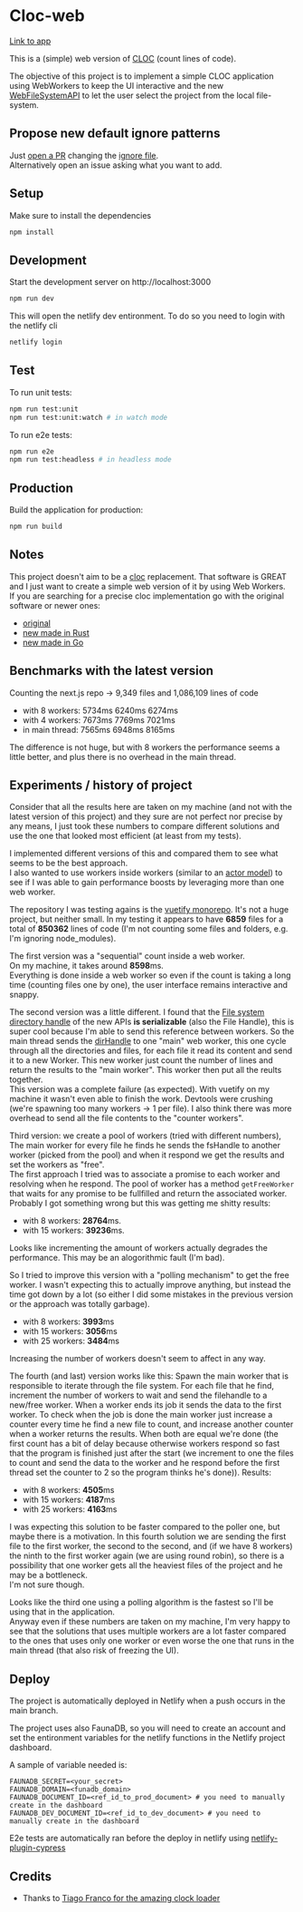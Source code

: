 # Cloc-web

[Link to app](https://cloc-web.netlify.app/)

This is a (simple) web version of [CLOC](https://en.wikipedia.org/wiki/Source_lines_of_code) (count lines of code).

The objective of this project is to implement a simple CLOC application using
WebWorkers to keep the UI interactive and the new
[WebFileSystemAPI](https://developer.mozilla.org/en-US/docs/Web/API/File_System_Access_API)
to let the user select the project from the local file-system.

## Propose new default ignore patterns

Just [open a PR](https://github.com/albertodeago/cloc-web/pulls) changing the [ignore file](https://github.com/albertodeago/cloc-web/blob/main/src/cloc/ignoreList.ts).  
Alternatively open an issue asking what you want to add.

## Setup

Make sure to install the dependencies

```bash
npm install
```

## Development

Start the development server on http://localhost:3000

```bash
npm run dev
```

This will open the netlify dev entironment. To do so you need to login with the netlify cli

```bash
netlify login
```

## Test

To run unit tests:

```bash
npm run test:unit
npm run test:unit:watch # in watch mode
```

To run e2e tests:

```bash
npm run e2e
npm run test:headless # in headless mode
```

## Production

Build the application for production:

```bash
npm run build
```

## Notes

This project doesn't aim to be a [cloc](https://github.com/AlDanial/cloc) replacement.
That software is GREAT and I just want to create a simple web version of it by
using Web Workers.  
If you are searching for a precise cloc implementation go with the original software
or newer ones:

- [original](https://github.com/AlDanial/cloc)
- [new made in Rust](https://github.com/XAMPPRocky/tokei)
- [new made in Go](https://github.com/boyter/scc)

## Benchmarks with the latest version

Counting the next.js repo -> 9,349 files and 1,086,109 lines of code

- with 8 workers: 5734ms 6240ms 6274ms
- with 4 workers: 7673ms 7769ms 7021ms
- in main thread: 7565ms 6948ms 8165ms

The difference is not huge, but with 8 workers the performance seems a little
better, and plus there is no overhead in the main thread.

## Experiments / history of project

Consider that all the results here are taken on my machine (and not with the
latest version of this project) and they sure are not perfect nor precise by
any means, I just took these numbers to compare different solutions and use
the one that looked most efficient (at least from my tests).

I implemented different versions of this and compared them to see what seems to
be the best approach.  
I also wanted to use workers inside workers (similar to an
[actor model](https://en.wikipedia.org/wiki/Actor_model)) to see if I was able
to gain performance boosts by leveraging more than one web worker.

The repository I was testing agains is the [vuetify monorepo](https://github.com/vuetifyjs/vuetify).
It's not a huge project, but neither small. In my testing it appears to have
**6859** files for a total of **850362** lines of code (I'm not counting
some files and folders, e.g. I'm ignoring node_modules).

The first version was a "sequential" count inside a web worker.  
On my machine, it takes around **8598**ms.  
Everything is done inside a web worker so even if the count is taking a long time
(counting files one by one), the user interface remains interactive and snappy.

The second version was a little different. I found that the [File system directory handle](https://developer.mozilla.org/en-US/docs/Web/API/FileSystemDirectoryHandle) of
the new APIs **is serializable** (also the File Handle), this is super cool because
I'm able to send this reference between workers.
So the main thread sends the
[dirHandle](https://developer.mozilla.org/en-US/docs/Web/API/FileSystemDirectoryHandle)
to one "main" web worker, this one cycle through all the directories and files,
for each file it read its content and send it to a new Worker. This new worker
just count the number of lines and return the results to the "main worker".
This worker then put all the reults together.  
This version was a complete failure (as expected). With vuetify on my machine it wasn't even able to finish the work.
Devtools were crushing (we're spawning too many workers -> 1 per file).
I also think there was more overhead to send all the file contents to the
"counter workers".

Third version: we create a pool of workers (tried with different numbers),
The main worker for every file he finds he sends the fsHandle to another worker
(picked from the pool) and when it respond we get the results and set the
workers as "free".  
The first approach I tried was to associate a promise to each worker and resolving
when he respond. The pool of worker has a method `getFreeWorker` that waits for
any promise to be fullfilled and return the associated worker.  
Probably I got something wrong but this was getting me shitty results:

- with 8 workers: **28764**ms.
- with 15 workers: **39236**ms.

Looks like incrementing the amount of workers actually degrades the performance.
This may be an alogorithmic fault (I'm bad).

So I tried to improve this version with a "polling mechanism" to get the free worker.
I wasn't expecting this to actually improve anything, but instead the time got down by
a lot (so either I did some mistakes in the previous version or the approach was
totally garbage).

- with 8 workers: **3993**ms
- with 15 workers: **3056**ms
- with 25 workers: **3484**ms

Increasing the number of workers doesn't seem to affect in any way.

The fourth (and last) version works like this:
Spawn the main worker that is responsible to iterate through the file system.
For each file that he find, increment the number of workers to wait and send
the filehandle to a new/free worker.
When a worker ends its job it sends the data to the first worker.
To check when the job is done the main worker just increase a counter every
time he find a new file to count, and increase another counter when a worker
returns the results.
When both are equal we're done (the first count has a bit of delay because
otherwise workers respond so fast that the program is finished just after
the start (we increment to one the files to count and send the data to the
worker and he respond before the first thread set the counter to 2 so the
program thinks he's done)).
Results:

- with 8 workers: **4505**ms
- with 15 workers: **4187**ms
- with 25 workers: **4163**ms

I was expecting this solution to be faster compared to the poller one, but maybe
there is a motivation. In this fourth solution we are sending the first file to
the first worker, the second to the second, and (if we have 8 workers) the ninth
to the first worker again (we are using round robin), so there is a possibility
that one worker gets all the heaviest files of the project and he may be a
bottleneck.  
I'm not sure though.

Looks like the third one using a polling algorithm is the fastest so I'll be
using that in the application.  
Anyway even if these numbers are taken on my machine, I'm very happy to see
that the solutions that uses multiple workers are a lot faster compared to the
ones that uses only one worker or even worse the one that runs in the main thread
(that also risk of freezing the UI).

## Deploy

The project is automatically deployed in Netlify when a push occurs in the main branch.

The project uses also FaunaDB, so you will need to create an account and set the
entironment variables for the netlify functions in the Netlify project dashboard.

A sample of variable needed is:

```
FAUNADB_SECRET=<your_secret>
FAUNADB_DOMAIN=<funadb_domain>
FAUNADB_DOCUMENT_ID=<ref_id_to_prod_document> # you need to manually create in the dashboard
FAUNADB_DEV_DOCUMENT_ID=<ref_id_to_dev_document> # you need to manually create in the dashboard
```

E2e tests are automatically ran before the deploy in netlify using [netlify-plugin-cypress](https://github.com/cypress-io/netlify-plugin-cypress)

## Credits

- Thanks to [Tiago Franco for the amazing clock loader](https://codepen.io/tiagofranco/pen/mKeyt)
